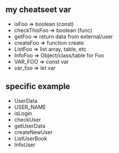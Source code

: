 ## my cheatseet var
- isFoo => boolean (const)
- checkThisFoo => boolean (func)
- getFoo => return data from external/user
- createFoo => function create
- ListFoo => list array, table, etc
- InfoFoo => Object/class/table for Foo
- VAR_FOO => const var
- var_foo => let var

## specific example
- UserData
- USER_NAME
- isLogin
- checkUser
- getUserData
- createNewUser
- ListUserBook
- InfoUser